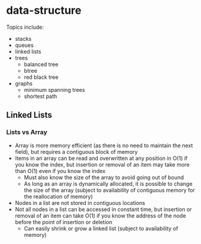 # data-structure

Topics include:

- stacks
- queues
- linked lists
- trees
    - balanced tree
    - btree
    - red black tree
- graphs
    - minimum spanning trees
    - shortest path

## Linked Lists

### Lists vs Array

- Array is more memory efficient (as there is no need to maintain the next field), but requires a contiguous block of memory
- Items in an array can be read and overwritten at any position in O(1) if you know the index, but insertion or removal of an item may take more than O(1) even if you know the index
    - Must also know the size of the array to avoid going out of bound
    - As long as an array is dynamically allocated, it is possible to change the size of the array (subject to availability of contiguous memory for the reallocation of memory)
- Nodes in a list are not stored in contiguous locations
- Not all nodes in a list can be accessed in constant time, but insertion or removal of an item can take O(1) if you know the address of the node before the point of insertion or deletion
    - Can easily shrink or grow a linked list (subject to availability of memory)